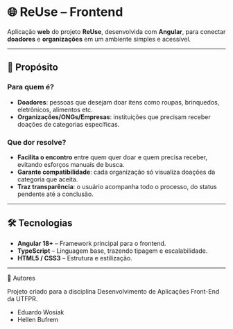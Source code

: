 # 🌐 ReUse – Frontend

Aplicação **web** do projeto **ReUse**, desenvolvida com **Angular**, para conectar **doadores** e **organizações** em um ambiente simples e acessível.

---

## 🎯 Propósito

### Para quem é?
- **Doadores**: pessoas que desejam doar itens como roupas, brinquedos, eletrônicos, alimentos etc.
- **Organizações/ONGs/Empresas**: instituições que precisam receber doações de categorias específicas.

### Que dor resolve?
- **Facilita o encontro** entre quem quer doar e quem precisa receber, evitando esforços manuais de busca.
- **Garante compatibilidade**: cada organização só visualiza doações da categoria que aceita.
- **Traz transparência**: o usuário acompanha todo o processo, do status pendente até a conclusão.

---

## 🛠️ Tecnologias
- **Angular 18+** – Framework principal para o frontend.
- **TypeScript** – Linguagem base, trazendo tipagem e escalabilidade.
- **HTML5 / CSS3** – Estrutura e estilização.

---

👥 Autores

Projeto criado para a disciplina Desenvolvimento de Aplicações Front-End da UTFPR.

- Eduardo Wosiak
- Hellen Bufrem

